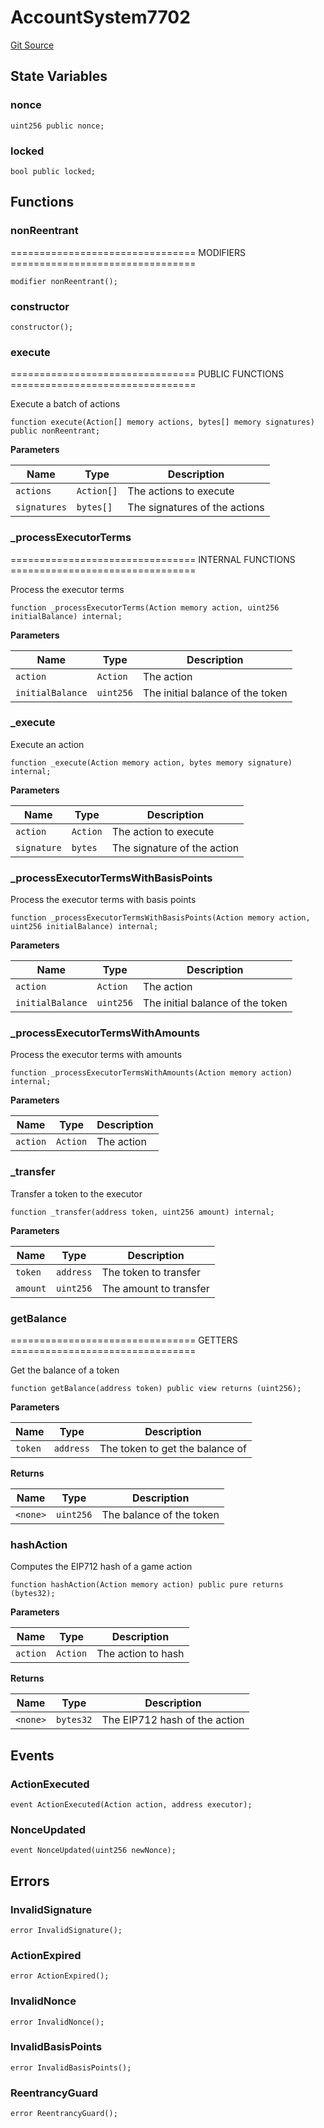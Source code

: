 # AccountSystem7702
[Git Source](https://github.com/PermissionlessGames/degen-casino/blob/6045da79bcc780d5296b9e30abdb6b97559ac8ac/src/AccountSystem7702.sol)


## State Variables
### nonce

```solidity
uint256 public nonce;
```


### locked

```solidity
bool public locked;
```


## Functions
### nonReentrant

================================ MODIFIERS ================================


```solidity
modifier nonReentrant();
```

### constructor


```solidity
constructor();
```

### execute

================================ PUBLIC FUNCTIONS ================================

Execute a batch of actions


```solidity
function execute(Action[] memory actions, bytes[] memory signatures) public nonReentrant;
```
**Parameters**

|Name|Type|Description|
|----|----|-----------|
|`actions`|`Action[]`|The actions to execute|
|`signatures`|`bytes[]`|The signatures of the actions|


### _processExecutorTerms

================================ INTERNAL FUNCTIONS ================================

Process the executor terms


```solidity
function _processExecutorTerms(Action memory action, uint256 initialBalance) internal;
```
**Parameters**

|Name|Type|Description|
|----|----|-----------|
|`action`|`Action`|The action|
|`initialBalance`|`uint256`|The initial balance of the token|


### _execute

Execute an action


```solidity
function _execute(Action memory action, bytes memory signature) internal;
```
**Parameters**

|Name|Type|Description|
|----|----|-----------|
|`action`|`Action`|The action to execute|
|`signature`|`bytes`|The signature of the action|


### _processExecutorTermsWithBasisPoints

Process the executor terms with basis points


```solidity
function _processExecutorTermsWithBasisPoints(Action memory action, uint256 initialBalance) internal;
```
**Parameters**

|Name|Type|Description|
|----|----|-----------|
|`action`|`Action`|The action|
|`initialBalance`|`uint256`|The initial balance of the token|


### _processExecutorTermsWithAmounts

Process the executor terms with amounts


```solidity
function _processExecutorTermsWithAmounts(Action memory action) internal;
```
**Parameters**

|Name|Type|Description|
|----|----|-----------|
|`action`|`Action`|The action|


### _transfer

Transfer a token to the executor


```solidity
function _transfer(address token, uint256 amount) internal;
```
**Parameters**

|Name|Type|Description|
|----|----|-----------|
|`token`|`address`|The token to transfer|
|`amount`|`uint256`|The amount to transfer|


### getBalance

================================ GETTERS ================================

Get the balance of a token


```solidity
function getBalance(address token) public view returns (uint256);
```
**Parameters**

|Name|Type|Description|
|----|----|-----------|
|`token`|`address`|The token to get the balance of|

**Returns**

|Name|Type|Description|
|----|----|-----------|
|`<none>`|`uint256`|The balance of the token|


### hashAction

Computes the EIP712 hash of a game action


```solidity
function hashAction(Action memory action) public pure returns (bytes32);
```
**Parameters**

|Name|Type|Description|
|----|----|-----------|
|`action`|`Action`|The action to hash|

**Returns**

|Name|Type|Description|
|----|----|-----------|
|`<none>`|`bytes32`|The EIP712 hash of the action|


## Events
### ActionExecuted

```solidity
event ActionExecuted(Action action, address executor);
```

### NonceUpdated

```solidity
event NonceUpdated(uint256 newNonce);
```

## Errors
### InvalidSignature

```solidity
error InvalidSignature();
```

### ActionExpired

```solidity
error ActionExpired();
```

### InvalidNonce

```solidity
error InvalidNonce();
```

### InvalidBasisPoints

```solidity
error InvalidBasisPoints();
```

### ReentrancyGuard

```solidity
error ReentrancyGuard();
```

